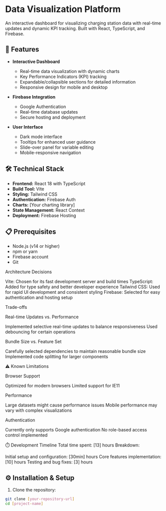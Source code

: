 # Data Visualization Platform

An interactive dashboard for visualizing charging station data with real-time updates and dynamic KPI tracking. Built with React, TypeScript, and Firebase.

## 🚀 Features

- **Interactive Dashboard**

  - Real-time data visualization with dynamic charts
  - Key Performance Indicators (KPI) tracking
  - Expandable/collapsible sections for detailed information
  - Responsive design for mobile and desktop

- **Firebase Integration**

  - Google Authentication
  - Real-time database updates
  - Secure hosting and deployment

- **User Interface**
  - Dark mode interface
  - Tooltips for enhanced user guidance
  - Slide-over panel for variable editing
  - Mobile-responsive navigation

## 🛠️ Technical Stack

- **Frontend:** React 18 with TypeScript
- **Build Tool:** Vite
- **Styling:** Tailwind CSS
- **Authentication:** Firebase Auth
- **Charts:** [Your charting library]
- **State Management:** React Context
- **Deployment:** Firebase Hosting

## 📋 Prerequisites

- Node.js (v14 or higher)
- npm or yarn
- Firebase account
- Git

Architecture Decisions

Vite: Chosen for its fast development server and build times
TypeScript: Added for type safety and better developer experience
Tailwind CSS: Used for rapid UI development and consistent styling
Firebase: Selected for easy authentication and hosting setup

Trade-offs

Real-time Updates vs. Performance

Implemented selective real-time updates to balance responsiveness
Used debouncing for certain operations

Bundle Size vs. Feature Set

Carefully selected dependencies to maintain reasonable bundle size
Implemented code splitting for larger components

⚠️ Known Limitations

Browser Support

Optimized for modern browsers
Limited support for IE11

Performance

Large datasets might cause performance issues
Mobile performance may vary with complex visualizations

Authentication

Currently only supports Google authentication
No role-based access control implemented

⏱️ Development Timeline
Total time spent: [13] hours
Breakdown:

Initial setup and configuration: [30min] hours
Core features implementation: [10] hours
Testing and bug fixes: [3] hours

## ⚙️ Installation & Setup

1. Clone the repository:

```bash
git clone [your-repository-url]
cd [project-name]
```
